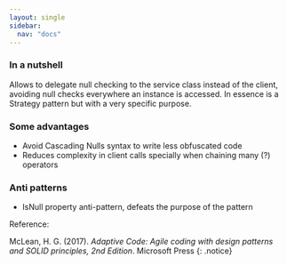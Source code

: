 ```yaml
---
layout: single
sidebar:
  nav: "docs"
---
```


### In a nutshell
Allows to delegate null checking to the service class instead of the client, avoiding null checks everywhere an instance is accessed. In essence is a Strategy pattern but with a very specific purpose.

[](https://deviq.com/null-object-pattern/)

### Some advantages
* Avoid Cascading Nulls syntax to write less obfuscated code
* Reduces complexity in client calls specially when chaining many (?) operators

### Anti patterns
* IsNull property anti-pattern, defeats the purpose of the pattern

Reference:

McLean, H. G. (2017). *Adaptive Code: Agile coding with design patterns and SOLID principles, 2nd Edition*. Microsoft Press
{: .notice}